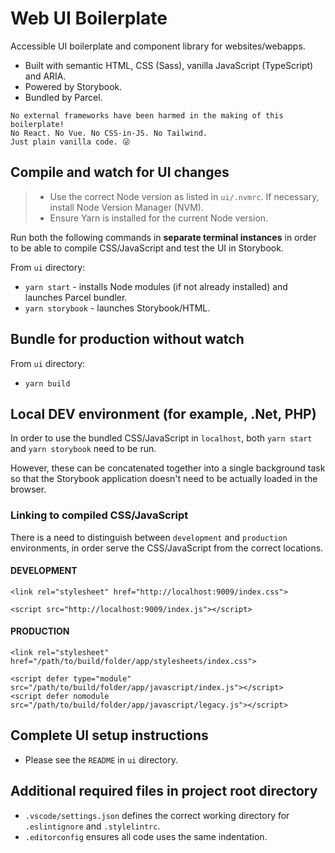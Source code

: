 # Web UI Boilerplate
Accessible UI boilerplate and component library for websites/webapps.
- Built with semantic HTML, CSS (Sass), vanilla JavaScript (TypeScript) and ARIA.
- Powered by Storybook.
- Bundled by Parcel.

```
No external frameworks have been harmed in the making of this boilerplate!
No React. No Vue. No CSS-in-JS. No Tailwind.
Just plain vanilla code. 😜
```

## Compile and watch for UI changes
> - Use the correct Node version as listed in `ui/.nvmrc`. If necessary, install Node Version Manager (NVM).
> - Ensure Yarn is installed for the current Node version.

Run both the following commands in **separate terminal instances** in order to be able to compile CSS/JavaScript and test the UI in Storybook.

From `ui` directory:
- `yarn start` - installs Node modules (if not already installed) and launches Parcel bundler.
- `yarn storybook` - launches Storybook/HTML.

## Bundle for production without watch
From `ui` directory:
- `yarn build`

## Local DEV environment (for example, .Net, PHP)
In order to use the bundled CSS/JavaScript in `localhost`, both `yarn start` and `yarn storybook` need to be run.

However, these can be concatenated together into a single background task so that the Storybook application doesn't need to be actually loaded in the browser.

### Linking to compiled CSS/JavaScript
There is a need to distinguish between `development` and `production` environments, in order serve the  CSS/JavaScript from the correct locations.

#### DEVELOPMENT
```
<link rel="stylesheet" href="http://localhost:9009/index.css">
```
```
<script src="http://localhost:9009/index.js"></script>
```

#### PRODUCTION
```
<link rel="stylesheet" href="/path/to/build/folder/app/stylesheets/index.css">
```
```
<script defer type="module" src="/path/to/build/folder/app/javascript/index.js"></script>
<script defer nomodule src="/path/to/build/folder/app/javascript/legacy.js"></script>
```

## Complete UI setup instructions
- Please see the `README` in `ui` directory.

## Additional required files in project root directory
- `.vscode/settings.json` defines the correct working directory for `.eslintignore` and `.stylelintrc`.
- `.editorconfig` ensures all code uses the same indentation.

